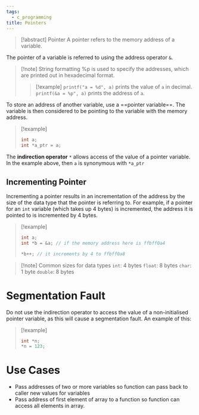 ```yaml
---
tags:
  - c_programming
title: Pointers
---
```

> [!abstract] Pointer
> A pointer refers to the memory address of a variable. 

The pointer of a variable is referred to using the address operator `&`. 

> [!note] String formatting
> %p is used to specify the addresses, which are printed out in hexadecimal format.
> 
> >[!example] 
> >`printf("a = %d", a)` prints the value of `a` in decimal.
> >`printf(&a = %p", a)` prints the address of `a`.

To store an address of another variable, use a ==pointer variable==. The variable is then considered to be pointing to the variable with the memory address.

> [!example]
> ```C
> int a;
> int *a_ptr = a;
> ```
> 
> 

The **indirection operator** `*` allows access of the value of a pointer variable. In the example above, then `a` is synonymous with `*a_ptr`

## Incrementing Pointer

Incrementing a pointer results in an incrementation of the address by the size of the data type that the pointer is referring to. For example, if a pointer for an `int` variable (which takes up 4 bytes) is incremented, the address it is pointed to is incremented by 4 bytes.

> [!example]
> ```C
> int a;
> int *b = &a; // if the memory address here is ffbff0a4
> 
> *b++; // it increments by 4 to ffbff0a8
> ```
> 

> [!note] Common sizes for data types
> `int`: 4 bytes
> `float`: 8 bytes
> `char`: 1 byte
> `double`: 8 bytes

# Segmentation Fault

Do not use the indirection operator to access the value of a non-initialised pointer variable, as this will cause a segmentation fault. An example of this:

> [!example]
> ```C
> int *n;
> *n = 123;
> ```

# Use Cases

- Pass addresses of two or more variables so function can pass back to caller new values for variables
- Pass address of first element of array to a function so function can access all elements in array.


